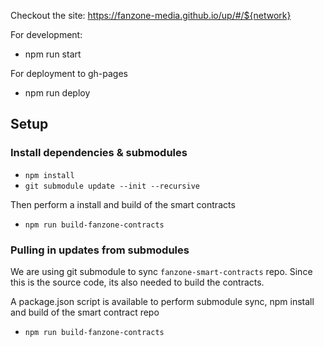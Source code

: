 Checkout the site: https://fanzone-media.github.io/up/#/${network}

For development:

- npm run start

For deployment to gh-pages

- npm run deploy

## Setup

### Install dependencies & submodules

- `npm install`
- `git submodule update --init --recursive`

Then perform a install and build of the smart contracts

- `npm run build-fanzone-contracts`

### Pulling in updates from submodules

We are using git submodule to sync `fanzone-smart-contracts` repo. Since this is the source code, its also needed to build the contracts.

A package.json script is available to perform submodule sync, npm install and build of the smart contract repo

- `npm run build-fanzone-contracts`
